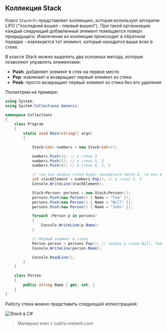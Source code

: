 ## Коллекция Stack<T>

Класс `Stack<T>` представляет коллекцию, которая использует алгоритм LIFO ("последний вошел - первый вышел"). При такой организации каждый следующий добавленный элемент помещается поверх предыдущего. Извлечение из коллекции происходит в обратном порядке - извлекается тот элемент, который находится выше всех в стеке.

В классе Stack можно выделить два основных метода, которые позволяют управлять элементами:
- **Push**: добавляет элемент в стек на первое место
- **Pop**: извлекает и возвращает первый элемент из стека
- **Peek**: просто возвращает первый элемент из стека без его удаления

Посмотрим на примере:

```cs
using System;
using System.Collections.Generic;

namespace Collections
{
    class Program
    {
        static void Main(string[] args)
        {

            Stack<int> numbers = new Stack<int>();

            numbers.Push(3); // в стеке 3
            numbers.Push(5); // в стеке 5, 3
            numbers.Push(8); // в стеке 8, 5, 3

            // так как вверху стека будет находиться число 8, то оно и извлекается
            int stackElement = numbers.Pop(); // в стеке 5, 3
            Console.WriteLine(stackElement);

            Stack<Person> persons = new Stack<Person>();
            persons.Push(new Person() { Name = "Tom" });
            persons.Push(new Person() { Name = "Bill" });
            persons.Push(new Person() { Name = "John" });

            foreach (Person p in persons)
            {
                Console.WriteLine(p.Name);
            }

            // Первый элемент в стеке
            Person person = persons.Pop(); // теперь в стеке Bill, Tom
            Console.WriteLine(person.Name);

            Console.ReadLine();
        }
    }

    class Person
    {
        public string Name { get; set; }
    }
}
```

Работу стека можно представить следующей иллюстрацией:

![Stack в C#](https://metanit.com/sharp/tutorial/./pics/4.1.png)


> Материал взят с сайта metanit.com